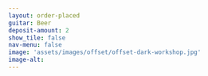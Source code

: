 ```yaml
---
layout: order-placed
guitar: Beer
deposit-amount: 2
show_tile: false
nav-menu: false
image: 'assets/images/offset/offset-dark-workshop.jpg'
image-alt: 
---
```



